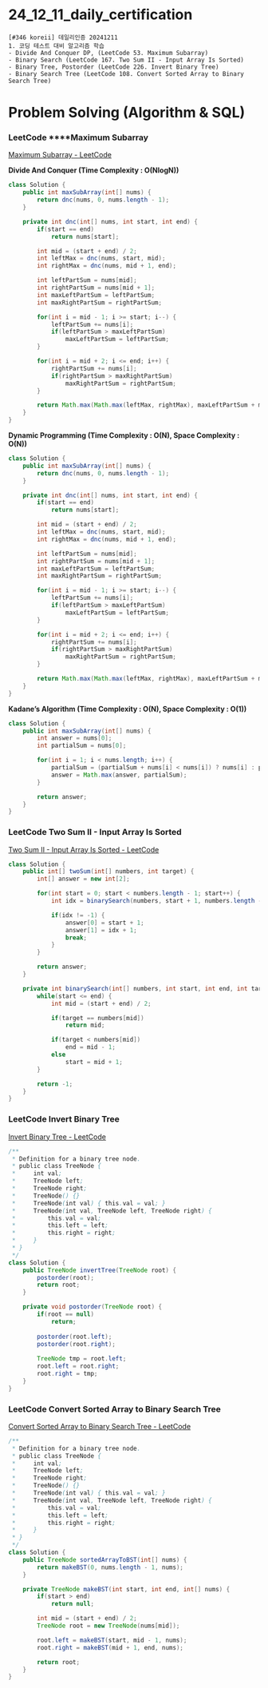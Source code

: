 # 24_12_11_daily_certification

```
[#346 koreii] 데일리인증 20241211
1. 코딩 테스트 대비 알고리즘 학습
- Divide And Conquer DP, (LeetCode 53. Maximum Subarray)
- Binary Search (LeetCode 167. Two Sum II - Input Array Is Sorted)
- Binary Tree, Postorder (LeetCode 226. Invert Binary Tree)
- Binary Search Tree (LeetCode 108. Convert Sorted Array to Binary Search Tree)
```

# Problem Solving (Algorithm & SQL)

### LeetCode ****Maximum Subarray

[Maximum Subarray - LeetCode](https://leetcode.com/problems/maximum-subarray/description/)

**Divide And Conquer (Time Complexity : O(NlogN))**

```java
class Solution {
    public int maxSubArray(int[] nums) {
        return dnc(nums, 0, nums.length - 1);
    }

    private int dnc(int[] nums, int start, int end) {
        if(start == end)
            return nums[start];

        int mid = (start + end) / 2;
        int leftMax = dnc(nums, start, mid);
        int rightMax = dnc(nums, mid + 1, end);

        int leftPartSum = nums[mid];
        int rightPartSum = nums[mid + 1];
        int maxLeftPartSum = leftPartSum;
        int maxRightPartSum = rightPartSum;

        for(int i = mid - 1; i >= start; i--) {
            leftPartSum += nums[i];
            if(leftPartSum > maxLeftPartSum)
                maxLeftPartSum = leftPartSum;
        }

        for(int i = mid + 2; i <= end; i++) {
            rightPartSum += nums[i];
            if(rightPartSum > maxRightPartSum)
                maxRightPartSum = rightPartSum;
        }

        return Math.max(Math.max(leftMax, rightMax), maxLeftPartSum + maxRightPartSum);
    }
}
```

**Dynamic Programming (Time Complexity : O(N), Space Complexity : O(N))**

```java
class Solution {
    public int maxSubArray(int[] nums) {
        return dnc(nums, 0, nums.length - 1);
    }

    private int dnc(int[] nums, int start, int end) {
        if(start == end)
            return nums[start];

        int mid = (start + end) / 2;
        int leftMax = dnc(nums, start, mid);
        int rightMax = dnc(nums, mid + 1, end);

        int leftPartSum = nums[mid];
        int rightPartSum = nums[mid + 1];
        int maxLeftPartSum = leftPartSum;
        int maxRightPartSum = rightPartSum;

        for(int i = mid - 1; i >= start; i--) {
            leftPartSum += nums[i];
            if(leftPartSum > maxLeftPartSum)
                maxLeftPartSum = leftPartSum;
        }

        for(int i = mid + 2; i <= end; i++) {
            rightPartSum += nums[i];
            if(rightPartSum > maxRightPartSum)
                maxRightPartSum = rightPartSum;
        }

        return Math.max(Math.max(leftMax, rightMax), maxLeftPartSum + maxRightPartSum);
    }
}
```

**Kadane’s Algorithm (Time Complexity : O(N), Space Complexity : O(1))**

```java
class Solution {
    public int maxSubArray(int[] nums) {
        int answer = nums[0];
        int partialSum = nums[0];

        for(int i = 1; i < nums.length; i++) {
            partialSum = (partialSum + nums[i] < nums[i]) ? nums[i] : partialSum + nums[i];
            answer = Math.max(answer, partialSum);
        }

        return answer;
    }
}
```

### LeetCode **Two Sum II - Input Array Is Sorted**

[Two Sum II - Input Array Is Sorted - LeetCode](https://leetcode.com/problems/two-sum-ii-input-array-is-sorted/description/)

```java
class Solution {
    public int[] twoSum(int[] numbers, int target) {
        int[] answer = new int[2];

        for(int start = 0; start < numbers.length - 1; start++) {
            int idx = binarySearch(numbers, start + 1, numbers.length - 1, target - numbers[start]);

            if(idx != -1) {
                answer[0] = start + 1;
                answer[1] = idx + 1;
                break;
            }    
        }

        return answer;
    }

    private int binarySearch(int[] numbers, int start, int end, int target) {
        while(start <= end) {
            int mid = (start + end) / 2;

            if(target == numbers[mid])
                return mid;

            if(target < numbers[mid])
                end = mid - 1;
            else
                start = mid + 1;
        }

        return -1;
    }
}
```

### LeetCode Invert Binary Tree

[Invert Binary Tree - LeetCode](https://leetcode.com/problems/invert-binary-tree/description/)

```java
/**
 * Definition for a binary tree node.
 * public class TreeNode {
 *     int val;
 *     TreeNode left;
 *     TreeNode right;
 *     TreeNode() {}
 *     TreeNode(int val) { this.val = val; }
 *     TreeNode(int val, TreeNode left, TreeNode right) {
 *         this.val = val;
 *         this.left = left;
 *         this.right = right;
 *     }
 * }
 */
class Solution {
    public TreeNode invertTree(TreeNode root) {
        postorder(root);
        return root;
    }

    private void postorder(TreeNode root) {
        if(root == null)
            return;
    
        postorder(root.left);
        postorder(root.right);
        
        TreeNode tmp = root.left;
        root.left = root.right;
        root.right = tmp;
    }
}
```

### LeetCode **Convert Sorted Array to Binary Search Tree**

[Convert Sorted Array to Binary Search Tree - LeetCode](https://leetcode.com/problems/convert-sorted-array-to-binary-search-tree/)

```java
/**
 * Definition for a binary tree node.
 * public class TreeNode {
 *     int val;
 *     TreeNode left;
 *     TreeNode right;
 *     TreeNode() {}
 *     TreeNode(int val) { this.val = val; }
 *     TreeNode(int val, TreeNode left, TreeNode right) {
 *         this.val = val;
 *         this.left = left;
 *         this.right = right;
 *     }
 * }
 */
class Solution {
    public TreeNode sortedArrayToBST(int[] nums) {
        return makeBST(0, nums.length - 1, nums);
    }

    private TreeNode makeBST(int start, int end, int[] nums) {
        if(start > end)
            return null;

        int mid = (start + end) / 2;
        TreeNode root = new TreeNode(nums[mid]);

        root.left = makeBST(start, mid - 1, nums);
        root.right = makeBST(mid + 1, end, nums);

        return root;
    }
}
```